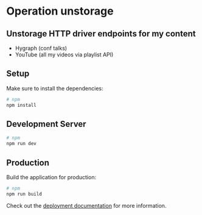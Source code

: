 # Operation unstorage

## Unstorage HTTP driver endpoints for my content

- Hygraph (conf talks)
- YouTube (all my videos via playlist API)

## Setup

Make sure to install the dependencies:

```bash
# npm
npm install
```

## Development Server

```bash
# npm
npm run dev

```

## Production

Build the application for production:

```bash
# npm
npm run build
```

Check out the [deployment documentation](https://nuxt.com/docs/getting-started/deployment) for more information.
